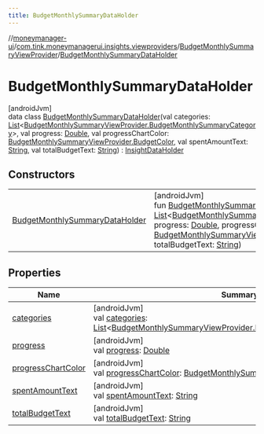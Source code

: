 ```yaml
---
title: BudgetMonthlySummaryDataHolder
---
```

//[moneymanager-ui](../../../../index.html)/[com.tink.moneymanagerui.insights.viewproviders](../../index.html)/[BudgetMonthlySummaryViewProvider](../index.html)/[BudgetMonthlySummaryDataHolder](index.html)



# BudgetMonthlySummaryDataHolder



[androidJvm]\
data class [BudgetMonthlySummaryDataHolder](index.html)(val categories: [List](https://kotlinlang.org/api/latest/jvm/stdlib/kotlin.collections/-list/index.html)&lt;[BudgetMonthlySummaryViewProvider.BudgetMonthlySummaryCategory](../-budget-monthly-summary-category/index.html)&gt;, val progress: [Double](https://kotlinlang.org/api/latest/jvm/stdlib/kotlin/-double/index.html), val progressChartColor: [BudgetMonthlySummaryViewProvider.BudgetColor](../-budget-color/index.html), val spentAmountText: [String](https://kotlinlang.org/api/latest/jvm/stdlib/kotlin/-string/index.html), val totalBudgetText: [String](https://kotlinlang.org/api/latest/jvm/stdlib/kotlin/-string/index.html)) : [InsightDataHolder](../../-insight-data-holder/index.html)



## Constructors


| | |
|---|---|
| [BudgetMonthlySummaryDataHolder](-budget-monthly-summary-data-holder.html) | [androidJvm]<br>fun [BudgetMonthlySummaryDataHolder](-budget-monthly-summary-data-holder.html)(categories: [List](https://kotlinlang.org/api/latest/jvm/stdlib/kotlin.collections/-list/index.html)&lt;[BudgetMonthlySummaryViewProvider.BudgetMonthlySummaryCategory](../-budget-monthly-summary-category/index.html)&gt;, progress: [Double](https://kotlinlang.org/api/latest/jvm/stdlib/kotlin/-double/index.html), progressChartColor: [BudgetMonthlySummaryViewProvider.BudgetColor](../-budget-color/index.html), spentAmountText: [String](https://kotlinlang.org/api/latest/jvm/stdlib/kotlin/-string/index.html), totalBudgetText: [String](https://kotlinlang.org/api/latest/jvm/stdlib/kotlin/-string/index.html)) |


## Properties


| Name | Summary |
|---|---|
| [categories](categories.html) | [androidJvm]<br>val [categories](categories.html): [List](https://kotlinlang.org/api/latest/jvm/stdlib/kotlin.collections/-list/index.html)&lt;[BudgetMonthlySummaryViewProvider.BudgetMonthlySummaryCategory](../-budget-monthly-summary-category/index.html)&gt; |
| [progress](progress.html) | [androidJvm]<br>val [progress](progress.html): [Double](https://kotlinlang.org/api/latest/jvm/stdlib/kotlin/-double/index.html) |
| [progressChartColor](progress-chart-color.html) | [androidJvm]<br>val [progressChartColor](progress-chart-color.html): [BudgetMonthlySummaryViewProvider.BudgetColor](../-budget-color/index.html) |
| [spentAmountText](spent-amount-text.html) | [androidJvm]<br>val [spentAmountText](spent-amount-text.html): [String](https://kotlinlang.org/api/latest/jvm/stdlib/kotlin/-string/index.html) |
| [totalBudgetText](total-budget-text.html) | [androidJvm]<br>val [totalBudgetText](total-budget-text.html): [String](https://kotlinlang.org/api/latest/jvm/stdlib/kotlin/-string/index.html) |

